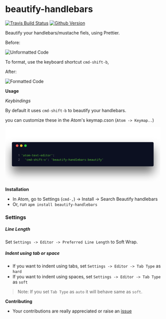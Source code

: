 # beautify-handlebars

[![Travis Build Status](https://travis-ci.org/kandhavivekraj/beautify-handlebars.svg?branch=master)](https://travis-ci.org/kandhavivekraj/beautify-handlebars) [![Github Version](https://img.shields.io/github/tag/kandhavivekraj/beautify-handlebars.svg?colorB=brightgreen&label=version&style=for-the-badge)](https://github.com/kandhavivekraj/beautify-handlebars)

Beautify your handlebars/mustache fiels, using Prettier.

Before:

<img src="https://github.com/kandhavivekraj/beautify-handlebars/blob/master/assets/images/Unformatted.png" width=600px alt="Unformatted Code">

To format, use the keyboard shortcut `cmd-shift-b`,

After:

<img src="https://github.com/kandhavivekraj/beautify-handlebars/blob/master/assets/images/Formatted.png" width=600px alt="Formatted Code">

**Usage**

_Keybindings_

By default it uses `cmd-shift-b` to beautify your handlebars.

you can customize these in the Atom's keymap.cson (`Atom -> Keymap..`)

<img src="assets/images/keybinding.png" width="496" height="173" alt="Formatted Code">

**Installation**
  - In Atom, go to Settings (`cmd-,`) -> Install -> Search Beautify handlebars
  - Or, run `apm install beautify-handlebars`

### Settings

##### Line Length
  Set `Settings -> Editor -> Preferred Line Length` to Soft Wrap.

##### Indent using tab or space
  - If you want to indent using tabs, set `Settings -> Editor -> Tab Type` as `hard`
  - If you want to indent using spaces, set `Settings -> Editor -> Tab Type` as `soft`

> Note: If you set `Tab Type` as `auto` it will behave same as `soft`.

**Contributing**
  - Your contributions are really appreciated or raise an [issue](https://github.com/kandhavivekraj/beautify-handlebars/issues)
